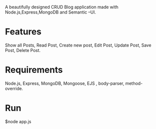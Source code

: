 
A beautifully designed CRUD Blog application made with Node.js,Express,MongoDB and Semantic –UI.

# Features
Show all Posts, 
Read Post,
Create new post, 
Edit Post, 
Update Post, 
Save Post, 
Delete Post.

# Requirements
Node.js, 
Express, 
MongoDB, 
Mongoose, 
EJS ,
body-parser, 
method-override.

# Run
$node app.js

